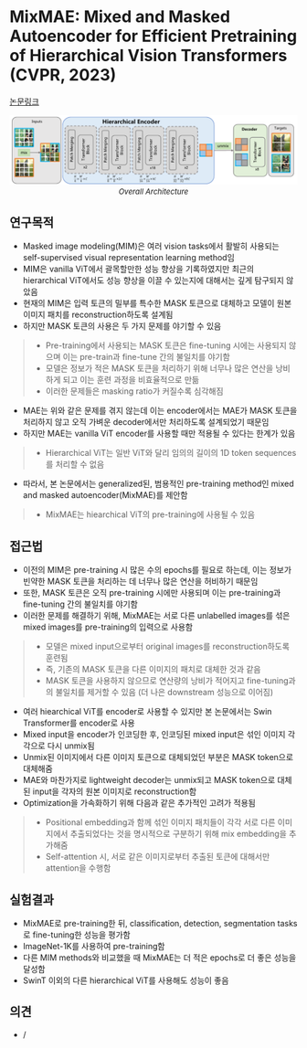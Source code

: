 # MixMAE: Mixed and Masked Autoencoder for Efficient Pretraining of Hierarchical Vision Transformers (CVPR, 2023)

[논문링크](https://arxiv.org/abs/2205.13137)

<p align="center">
    <img width="800" alt='fig1' src="./img/05_32_01.png?raw=true"></br>
    <em><font size=2>Overall Architecture</font></em>
</p>

## 연구목적
- Masked image modeling(MIM)은 여러 vision tasks에서 활발히 사용되는 self-supervised visual representation learning method임
- MIM은 vanilla ViT에서 괄목할만한 성능 향상을 기록하였지만 최근의 hierarchical ViT에서도 성능 향상을 이끌 수 있는지에 대해서는 깊게 탐구되지 않았음
- 현재의 MIM은 입력 토큰의 밀부를 특수한 MASK 토큰으로 대체하고 모델이 원본 이미지 패치를 reconstruction하도록 설계됨
- 하지만 MASK 토큰의 사용은 두 가지 문제를 야기할 수 있음
> - Pre-training에서 사용되는 MASK 토큰은 fine-tuning 시에는 사용되지 않으며 이는 pre-train과 fine-tune 간의 불일치를 야기함
> - 모델은 정보가 적은 MASK 토큰을 처리하기 위해 너무나 많은 연산을 낭비하게 되고 이는 훈련 과정을 비효율적으로 만듦
> - 이러한 문제들은 masking ratio가 커질수록 심각해짐
- MAE는 위와 같은 문제를 겪지 않는데 이는 encoder에서는 MAE가 MASK 토큰을 처리하지 않고 오직 가벼운 decoder에서만 처리하도록 설계되었기 때문임
- 하지만 MAE는 vanilla ViT encoder를 사용할 때만 적용될 수 있다는 한계가 있음
> - Hierarchical ViT는 일반 ViT와 달리 임의의 길이의 1D token sequences를 처리할 수 없음
- 따라서, 본 논문에서는 generalized된, 범용적인 pre-training method인 mixed and masked autoencoder(MixMAE)를 제안함
> - MixMAE는 hiearchical ViT의 pre-training에 사용될 수 있음

## 접근법
- 이전의 MIM은 pre-training 시 많은 수의 epochs를 필요로 하는데, 이는 정보가 빈약한 MASK 토큰을 처리하는 데 너무나 많은 연산을 허비하기 때문임
- 또한, MASK 토큰은 오직 pre-training 시에만 사용되며 이는 pre-training과 fine-tuning 간의 불일치를 야기함
- 이러한 문제를 해결하기 위해, MixMAE는 서로 다른 unlabelled images를 섞은 mixed images를 pre-training의 입력으로 사용함
> - 모델은 mixed input으로부터 original images를 reconstruction하도록 훈련됨
> - 즉, 기존의 MASK 토큰을 다른 이미지의 패치로 대체한 것과 같음
> - MASK 토큰을 사용하지 않으므로 연산량의 낭비가 적어지고 fine-tuning과의 불일치를 제거할 수 있음 (더 나은 downstream 성능으로 이어짐)
- 여러 hiearchical ViT를 encoder로 사용할 수 있지만 본 논문에서는 Swin Transformer를 encoder로 사용
- Mixed input을 encoder가 인코딩한 후, 인코딩된 mixed input은 섞인 이미지 각각으로 다시 unmix됨
- Unmix된 이미지에서 다른 이미지 토큰으로 대체되었던 부분은 MASK token으로 대체해줌
- MAE와 마찬가지로 lightweight decoder는 unmix되고 MASK token으로 대체된 input을 각자의 원본 이미지로 reconstruction함
- Optimization을 가속화하기 위해 다음과 같은 추가적인 고려가 적용됨
> - Positional embedding과 함께 섞인 이미지 패치들이 각각 서로 다른 이미지에서 추출되었다는 것을 명시적으로 구분하기 위해 mix embedding을 추가해줌
> - Self-attention 시, 서로 같은 이미지로부터 추출된 토큰에 대해서만 attention을 수행함

## 실험결과
- MixMAE로 pre-training한 뒤, classification, detection, segmentation tasks로 fine-tuning한 성능을 평가함
- ImageNet-1K를 사용하여 pre-training함
- 다른 MIM methods와 비교했을 때 MixMAE는 더 적은 epochs로 더 좋은 성능을 달성함
- SwinT 이외의 다른 hierarchical ViT를 사용해도 성능이 좋음

## 의견
- /